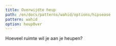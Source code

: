 ```yaml
---
title: Overwijdte heup
path: /en/docs/patterns/wahid/options/hipsease
pattern: wahid
option: heupOver
---
```


Hoeveel ruimte wil je aan je heupen?